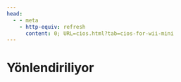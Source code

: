 ```yaml
---
head:
  - - meta
    - http-equiv: refresh
      content: 0; URL=cios.html?tab=cios-for-wii-mini
---
```


# Yönlendiriliyor
